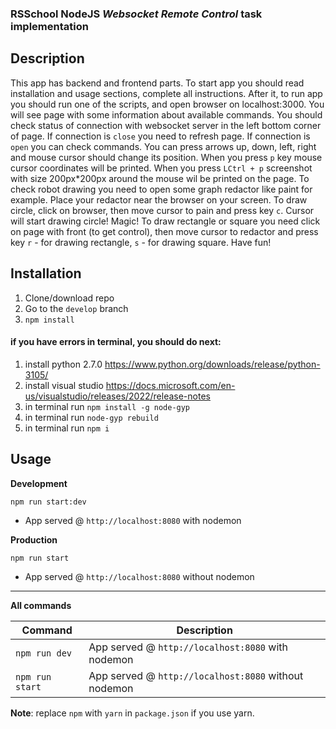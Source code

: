 ### RSSchool NodeJS _Websocket Remote Control_ task implementation

## Description

This app has backend and frontend parts. To start app you should read installation and usage sections, complete all instructions. After it, to run app you should run one of the scripts, and open browser on localhost:3000. You will see page with some information about available commands. You should check status of connection with websocket server in the left bottom corner of page. If connection is `close` you need to refresh page. If connection is `open` you can check commands.
You can press arrows up, down, left, right and mouse cursor should change its position. When you press `p` key mouse cursor coordinates will be printed. When you press `LCtrl + p` screenshot with size 200px\*200px around the mouse wil be printed on the page.
To check robot drawing you need to open some graph redactor like paint for example. Place your redactor near the browser on your screen. To draw circle, click on browser, then move cursor to pain and press key `c`. Cursor will start drawing circle! Magic!
To draw rectangle or square you need click on page with front (to get control), then move cursor to redactor and press key `r` - for drawing rectangle, `s` - for drawing square.
Have fun!

## Installation

1. Clone/download repo
2. Go to the `develop` branch
3. `npm install`

#### if you have errors in terminal, you should do next:

1. install python 2.7.0 https://www.python.org/downloads/release/python-3105/
2. install visual studio https://docs.microsoft.com/en-us/visualstudio/releases/2022/release-notes
3. in terminal run `npm install -g node-gyp`
4. in terminal run `node-gyp rebuild`
5. in terminal run `npm i`

## Usage

**Development**

`npm run start:dev`

- App served @ `http://localhost:8080` with nodemon

**Production**

`npm run start`

- App served @ `http://localhost:8080` without nodemon

---

**All commands**

| Command         | Description                                          |
| --------------- | ---------------------------------------------------- |
| `npm run dev`   | App served @ `http://localhost:8080` with nodemon    |
| `npm run start` | App served @ `http://localhost:8080` without nodemon |

**Note**: replace `npm` with `yarn` in `package.json` if you use yarn.
